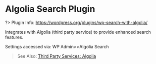# Algolia Search Plugin

?> Plugin Info: https://wordpress.org/plugins/wp-search-with-algolia/

Integrates with Algolia (third party service) to provide enhanced search features.

Settings accessed via: WP Admin>>Algolia Search

> See Also: [Third Party Services: Algolia](../third-party-services/algolia.md)